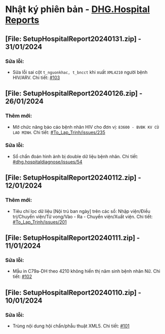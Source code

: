 # Nhật ký phiên bản - [DHG.Hospital Reports](https://gofile.me/78TQg/9ZlS3PeMl)

## [File: SetupHospitalReport20240131.zip] - 31/01/2024
### Sửa lỗi:
- Sửa lỗi sai cột `t_nguonkhac, t_bncct` khi xuất `XML4210` người bệnh HIV/ARV. Chi tiết: [#103](https://github.com/dh-hos/dhg.hospitalreports/issues/103)

## [File: SetupHospitalReport20240126.zip] - 26/01/2024
### Thêm mới:
- Mở chức năng báo cáo bệnh nhân HIV cho đơn vị: `83600 - BVĐK KV CÙ LAO MINH`. Chi tiết: [#To_Lap_Trinh/issues/235](https://github.com/dh-hos/To_Lap_Trinh/issues/235)
### Sửa lỗi:
- Sổ chẩn đoán hình ảnh bị double dữ liệu bệnh nhân. Chi tiết: [#dhg.hospitaldiagnose/issues/54](https://github.com/dh-hos/dhg.hospitaldiagnose/issues/54)

## [File: SetupHospitalReport20240112.zip] - 12/01/2024
### Thêm mới:
- Tiêu chí lọc dữ liệu [Nội trú ban ngày] trên các sổ: Nhập viện/Điều trị/Chuyển viện/Tử vong/Vào - Ra - Chuyển viện/Xuất viện. Chi tiết: [#To_Lap_Trinh/issues/201](https://github.com/dh-hos/To_Lap_Trinh/issues/201)

## [File: SetupHospitalReport20240111.zip] - 11/01/2024
### Sửa lỗi:
- Mẫu in C79a-DH theo 4210 không hiển thị năm sinh bệnh nhân Nữ. Chi tiết: [#102](https://github.com/dh-hos/dhg.hospitalreports/issues/102)

## [File: SetupHospitalReport20240110.zip] - 10/01/2024
### Sửa lỗi:
- Trùng nội dung hội chẩn/phẫu thuật XML5. Chi tiết: [#101](https://github.com/dh-hos/dhg.hospitalreports/issues/101)
